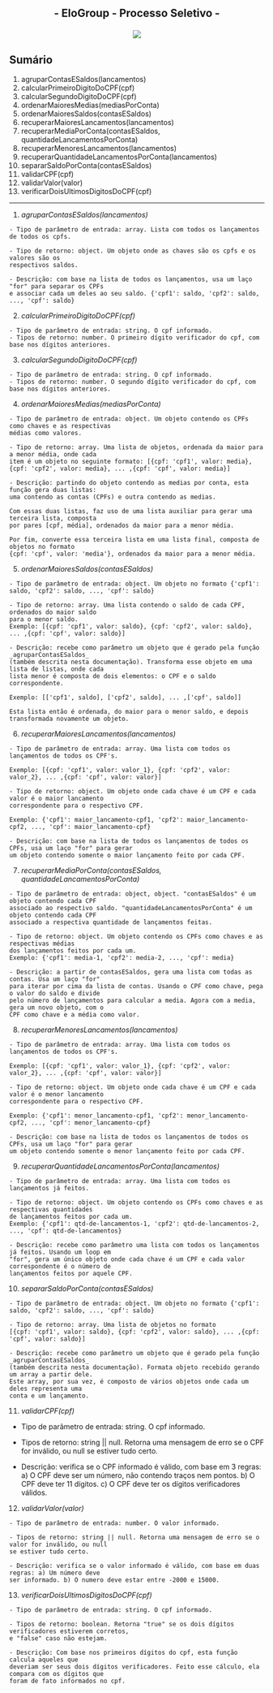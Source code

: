 ## <p align = "center">  - EloGroup - Processo Seletivo - </p>

<p align = "center">
   <img src="https://img.shields.io/badge/autor-Arthur Nepomuceno-093D04?style=flat-square" />
</p>

## Sumário
   1. agruparContasESaldos(lancamentos)
   2. calcularPrimeiroDigitoDoCPF(cpf)
   3. calcularSegundoDigitoDoCPF(cpf)
   4. ordenarMaioresMedias(mediasPorConta)
   5. ordenarMaioresSaldos(contasESaldos)
   6. recuperarMaioresLancamentos(lancamentos)
   7. recuperarMediaPorConta(contasESaldos, quantidadeLancamentosPorConta)
   8. recuperarMenoresLancamentos(lancamentos)
   9. recuperarQuantidadeLancamentosPorConta(lancamentos)
   10. separarSaldoPorConta(contasESaldos)
   11. validarCPF(cpf)
   12. validarValor(valor)
   13. verificarDoisUltimosDigitosDoCPF(cpf)

***

1. _agruparContasESaldos(lancamentos)_

```
- Tipo de parâmetro de entrada: array. Lista com todos os lançamentos de todos os cpfs.

- Tipo de retorno: object. Um objeto onde as chaves são os cpfs e os valores são os 
respectivos saldos.

- Descrição: com base na lista de todos os lançamentos, usa um laço "for" para separar os CPFs
e associar cada um deles ao seu saldo. {'cpf1': saldo, 'cpf2': saldo, ..., 'cpf': saldo}
```

2. _calcularPrimeiroDigitoDoCPF(cpf)_

```
- Tipo de parâmetro de entrada: string. O cpf informado.
- Tipos de retorno: number. O primeiro dígito verificador do cpf, com base nos dígitos anteriores. 
```

3. _calcularSegundoDigitoDoCPF(cpf)_

```
- Tipo de parâmetro de entrada: string. O cpf informado.
- Tipos de retorno: number. O segundo dígito verificador do cpf, com base nos dígitos anteriores. 
```

4. _ordenarMaioresMedias(mediasPorConta)_

```
- Tipo de parâmetro de entrada: object. Um objeto contendo os CPFs como chaves e as respectivas
médias como valores.

- Tipo de retorno: array. Uma lista de objetos, ordenada da maior para a menor média, onde cada
item é um objeto no seguinte formato: [{cpf: 'cpf1', valor: media}, {cpf: 'cpf2', valor: media}, ... ,{cpf: 'cpf', valor: media}]

- Descrição: partindo do objeto contendo as medias por conta, esta função gera duas listas:
uma contendo as contas (CPFs) e outra contendo as medias.

Com essas duas listas, faz uso de uma lista auxiliar para gerar uma terceira lista, composta
por pares [cpf, média], ordenados da maior para a menor média.

Por fim, converte essa terceira lista em uma lista final, composta de objetos no formato
{cpf: 'cpf', valor: 'media'}, ordenados da maior para a menor média.
```

5. _ordenarMaioresSaldos(contasESaldos)_

```
- Tipo de parâmetro de entrada: object. Um objeto no formato {'cpf1': saldo, 'cpf2': saldo, ..., 'cpf': saldo}

- Tipo de retorno: array. Uma lista contendo o saldo de cada CPF, ordenados do maior saldo
para o menor saldo.
Exemplo: [{cpf: 'cpf1', valor: saldo}, {cpf: 'cpf2', valor: saldo}, ... ,{cpf: 'cpf', valor: saldo}]

- Descrição: recebe como parâmetro um objeto que é gerado pela função _agruparContasESaldos_
(também descrita nesta documentação). Transforma esse objeto em uma lista de listas, onde cada
lista menor é composta de dois elementos: o CPF e o saldo correspondente.

Exemplo: [['cpf1', saldo], ['cpf2', saldo], ... ,['cpf', saldo]]

Esta lista então é ordenada, do maior para o menor saldo, e depois transformada novamente um objeto.
```

6. _recuperarMaioresLancamentos(lancamentos)_

```
- Tipo de parâmetro de entrada: array. Uma lista com todos os lançamentos de todos os CPF's.

Exemplo: [{cpf: 'cpf1', valor: valor_1}, {cpf: 'cpf2', valor: valor_2}, ... ,{cpf: 'cpf', valor: valor}]

- Tipo de retorno: object. Um objeto onde cada chave é um CPF e cada valor é o maior lancamento
correspondente para o respectivo CPF.

Exemplo: {'cpf1': maior_lancamento-cpf1, 'cpf2': maior_lancamento-cpf2, ..., 'cpf': maior_lancamento-cpf}

- Descrição: com base na lista de todos os lançamentos de todos os CPFs, usa um laço "for" para gerar
um objeto contendo somente o maior lançamento feito por cada CPF.
```

7. _recuperarMediaPorConta(contasESaldos, quantidadeLancamentosPorConta)_

```
- Tipo de parâmetro de entrada: object, object. "contasESaldos" é um objeto contendo cada CPF
associado ao respectivo saldo. "quantidadeLancamentosPorConta" é um objeto contendo cada CPF
associado a respectiva quantidade de lançamentos feitas. 

- Tipo de retorno: object. Um objeto contendo os CPFs como chaves e as respectivas médias 
dos lançamentos feitos por cada um.
Exemplo: {'cpf1': media-1, 'cpf2': media-2, ..., 'cpf': media} 

- Descrição: a partir de contasESaldos, gera uma lista com todas as contas. Usa um laço "for"
para iterar por cima da lista de contas. Usando o CPF como chave, pega o valor do saldo e divide
pelo número de lançamentos para calcular a media. Agora com a media, gera um novo objeto, com o 
CPF como chave e a média como valor.
```

8. _recuperarMenoresLancamentos(lancamentos)_

```
- Tipo de parâmetro de entrada: array. Uma lista com todos os lançamentos de todos os CPF's.

Exemplo: [{cpf: 'cpf1', valor: valor_1}, {cpf: 'cpf2', valor: valor_2}, ... ,{cpf: 'cpf', valor: valor}]

- Tipo de retorno: object. Um objeto onde cada chave é um CPF e cada valor é o menor lancamento
correspondente para o respectivo CPF.

Exemplo: {'cpf1': menor_lancamento-cpf1, 'cpf2': menor_lancamento-cpf2, ..., 'cpf': menor_lancamento-cpf}

- Descrição: com base na lista de todos os lançamentos de todos os CPFs, usa um laço "for" para gerar
um objeto contendo somente o menor lançamento feito por cada CPF.
```

9. _recuperarQuantidadeLancamentosPorConta(lancamentos)_

```
- Tipo de parâmetro de entrada: array. Uma lista com todos os lançamentos já feitos. 

- Tipo de retorno: object. Um objeto contendo os CPFs como chaves e as respectivas quantidades 
de lançamentos feitos por cada um.
Exemplo: {'cpf1': qtd-de-lancamentos-1, 'cpf2': qtd-de-lancamentos-2, ..., 'cpf': qtd-de-lancamentos} 

- Descrição: recebe como parâmetro uma lista com todos os lançamentos já feitos. Usando um loop em
"for", gera um único objeto onde cada chave é um CPF e cada valor correspondente é o número de
lançamentos feitos por aquele CPF.
```

10. _separarSaldoPorConta(contasESaldos)_

```
- Tipo de parâmetro de entrada: object. Um objeto no formato {'cpf1': saldo, 'cpf2': saldo, ..., 'cpf': saldo} 

- Tipo de retorno: array. Uma lista de objetos no formato
[{cpf: 'cpf1', valor: saldo}, {cpf: 'cpf2', valor: saldo}, ... ,{cpf: 'cpf', valor: saldo}]

- Descrição: recebe como parâmetro um objeto que é gerado pela função _agruparContasESaldos_
(também descrita nesta documentação). Formata objeto recebido gerando um array a partir dele.
Este array, por sua vez, é composto de vários objetos onde cada um deles representa uma 
conta e um lançamento.
```

11. _validarCPF(cpf)_

- Tipo de parâmetro de entrada: string. O cpf informado.

- Tipos de retorno: string || null. Retorna uma mensagem de erro se o CPF for inválido, ou null
se estiver tudo certo.

- Descrição: verifica se o CPF informado é válido, com base em 3 regras: a) O CPF deve ser um
número, não contendo traços nem pontos. b) O CPF deve ter 11 dígitos. c) O CPF deve ter os dígitos
verificadores válidos.  

12. _validarValor(valor)_

```
- Tipo de parâmetro de entrada: number. O valor informado.

- Tipos de retorno: string || null. Retorna uma mensagem de erro se o valor for inválido, ou null
se estiver tudo certo.

- Descrição: verifica se o valor informado é válido, com base em duas regras: a) Um número deve
ser informado. b) O numero deve estar entre -2000 e 15000.
```

13. _verificarDoisUltimosDigitosDoCPF(cpf)_

```
- Tipo de parâmetro de entrada: string. O cpf informado.

- Tipos de retorno: boolean. Retorna "true" se os dois dígitos verificadores estiverem corretos,
e "false" caso não estejam. 

- Descrição: Com base nos primeiros dígitos do cpf, esta função calcula aqueles que
deveriam ser seus dois dígitos verificadores. Feito esse cálculo, ela compara com os dígitos que
foram de fato informados no cpf.  
```
